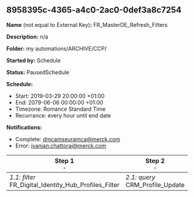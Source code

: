 ## 8958395c-4365-a4c0-2ac0-0def3a8c7254

**Name** (not equal to External Key)**:** FR_MasterDE_Refresh_Filters

**Description:** n/a

**Folder:** my automations/ARCHIVE/CCP/

**Started by:** Schedule

**Status:** PausedSchedule

**Schedule:**

* Start: 2019-03-29 20:00:00 +01:00
* End: 2079-06-06 00:00:00 +01:00
* Timezone: Romance Standard Time
* Recurrance: every hour until end date

**Notifications:**

* Complete: dmcamseuramca@merck.com
* Error: ivanjan.chattoraj@merck.com

| Step 1<br>_<small>-</small>_ | Step 2<br>_<small>-</small>_ |
| --- | --- |
| _1.1: filter_<br>FR_Digital_Identity_Hub_Profiles_Filter | _2.1: query_<br>CRM_Profile_Update |
